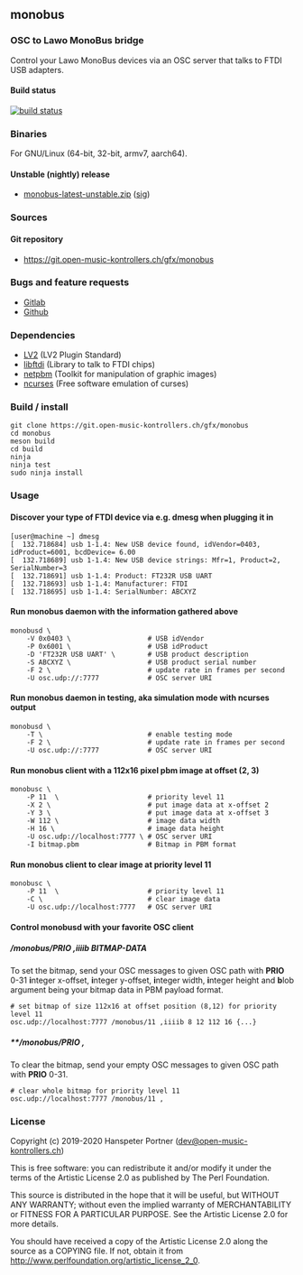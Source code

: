 ## monobus

### OSC to Lawo MonoBus bridge

Control your Lawo MonoBus devices via an OSC server that talks to FTDI USB adapters.

#### Build status

[![build status](https://gitlab.com/OpenMusicKontrollers/monobus/badges/master/build.svg)](https://gitlab.com/OpenMusicKontrollers/monobus/commits/master)

### Binaries

For GNU/Linux (64-bit, 32-bit, armv7, aarch64).

<!--
#### Stable release

* [monobus-0.2.0.zip](https://dl.open-music-kontrollers.ch/monobus/stable/monobus-0.2.0.zip) ([sig](https://dl.open-music-kontrollers.ch/monobus/stable/monobus-0.2.0.zip.sig))
-->

#### Unstable (nightly) release

* [monobus-latest-unstable.zip](https://dl.open-music-kontrollers.ch/monobus/unstable/monobus-latest-unstable.zip) ([sig](https://dl.open-music-kontrollers.ch/monobus/unstable/monobus-latest-unstable.zip.sig))

### Sources

<!--
#### Stable release

* [monobus-0.2.0.tar.xz](https://git.open-music-kontrollers.ch/gfx/monobus/snapshot/monobus-0.2.0.tar.xz)
-->

#### Git repository

* <https://git.open-music-kontrollers.ch/gfx/monobus>

### Bugs and feature requests

* [Gitlab](https://gitlab.com/OpenMusicKontrollers/monobus)
* [Github](https://github.com/OpenMusicKontrollers/monobus)

### Dependencies

* [LV2](http://lv2plug.in/) (LV2 Plugin Standard)
* [libftdi](https://www.intra2net.com/en/developer/libftdi/index.php) (Library to talk to FTDI chips)
* [netpbm](http://netpbm.sourceforge.net/) (Toolkit for manipulation of graphic images)
* [ncurses](https://www.gnu.org/software/ncurses/) (Free software emulation of curses)

### Build / install

	git clone https://git.open-music-kontrollers.ch/gfx/monobus
	cd monobus
	meson build
	cd build
	ninja
	ninja test
	sudo ninja install

### Usage

#### Discover your type of FTDI device via e.g. dmesg when plugging it in

	[user@machine ~] dmesg
	[  132.718684] usb 1-1.4: New USB device found, idVendor=0403, idProduct=6001, bcdDevice= 6.00
	[  132.718689] usb 1-1.4: New USB device strings: Mfr=1, Product=2, SerialNumber=3
	[  132.718691] usb 1-1.4: Product: FT232R USB UART
	[  132.718693] usb 1-1.4: Manufacturer: FTDI
	[  132.718695] usb 1-1.4: SerialNumber: ABCXYZ

#### Run monobus daemon with the information gathered above

	monobusd \
		-V 0x0403 \                   # USB idVendor
		-P 0x6001 \                   # USB idProduct
		-D 'FT232R USB UART' \        # USB product description
		-S ABCXYZ \                   # USB product serial number
		-F 2 \                        # update rate in frames per second
		-U osc.udp://:7777            # OSC server URI

#### Run monobus daemon in testing, aka simulation mode with ncurses output

	monobusd \
		-T \                          # enable testing mode
		-F 2 \                        # update rate in frames per second
		-U osc.udp://:7777            # OSC server URI

#### Run monobus client with a 112x16 pixel pbm image at offset (2, 3)

	monobusc \
		-P 11  \                      # priority level 11
		-X 2 \                        # put image data at x-offset 2
		-Y 3 \                        # put image data at x-offset 3
		-W 112 \                      # image data width
		-H 16 \                       # image data height
		-U osc.udp://localhost:7777 \ # OSC server URI
		-I bitmap.pbm                 # Bitmap in PBM format

#### Run monobus client to clear image at priority level 11

	monobusc \
		-P 11  \                      # priority level 11
		-C \                          # clear image data
		-U osc.udp://localhost:7777   # OSC server URI

#### Control monobusd with your favorite OSC client

##### **/monobus/PRIO ,iiiib BITMAP-DATA**

To set the bitmap, send your OSC messages to given OSC path with
**PRIO** 0-31 **i**nteger x-offset, **i**nteger y-offset, **i**nteger width,
**i**nteger height and **b**lob argument being your bitmap data in PBM payload
format.

	# set bitmap of size 112x16 at offset position (8,12) for priority level 11
	osc.udp://localhost:7777 /monobus/11 ,iiiib 8 12 112 16 {...}

##### **/monobus/PRIO ,

To clear the bitmap, send your empty OSC messages to given OSC path with
**PRIO** 0-31.

	# clear whole bitmap for priority level 11
	osc.udp://localhost:7777 /monobus/11 ,

### License

Copyright (c) 2019-2020 Hanspeter Portner (dev@open-music-kontrollers.ch)

This is free software: you can redistribute it and/or modify
it under the terms of the Artistic License 2.0 as published by
The Perl Foundation.

This source is distributed in the hope that it will be useful,
but WITHOUT ANY WARRANTY; without even the implied warranty of
MERCHANTABILITY or FITNESS FOR A PARTICULAR PURPOSE. See the
Artistic License 2.0 for more details.

You should have received a copy of the Artistic License 2.0
along the source as a COPYING file. If not, obtain it from
<http://www.perlfoundation.org/artistic_license_2_0>.
